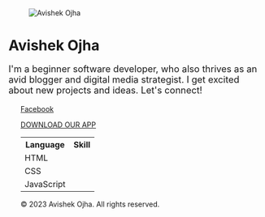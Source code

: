 <!-- wp:spacer -->
<div style="height:100px" aria-hidden="true" class="wp-block-spacer"></div>
<!-- /wp:spacer -->

<!-- wp:image {"align":"center","id":6,"sizeSlug":"medium","linkDestination":"none","className":"is-style-rounded"} -->
<figure class="wp-block-image aligncenter size-medium is-style-rounded"><img src="https://ojhaavicode.files.wordpress.com/2023/07/picsart_23-07-08_15-16-26-741.jpg?w=181" alt="Avishek Ojha" class="wp-image-6"/></figure>
<!-- /wp:image -->

<!-- wp:heading {"textAlign":"center","level":1,"className":"margin-bottom-half"} -->
<h1 class="wp-block-heading has-text-align-center margin-bottom-half">Avishek Ojha</h1>
<!-- /wp:heading -->

<!-- wp:paragraph {"align":"center","style":{"typography":{"fontSize":18}}} -->
<p class="has-text-align-center" style="font-size:18px">I'm a beginner software developer, who also thrives as an avid blogger and digital media strategist. I get excited about new projects and ideas. Let's connect!</p>
<!-- /wp:paragraph -->

<!-- wp:social-links {"align":"center"} -->
<ul class="wp-block-social-links aligncenter">


<html>
<head>
  
</head>
<body>
    <a href="https://www.facebook.com/rbabhishek10?mibextid=b06tZ0" target="_blank">Facebook</a>

<a href="https://www.appcreator24.com/app2757290-xomk9w" target="_blank">DOWNLOAD OUR APP</a>
  
</head>
<body>
  <table>
    <tr>
      <th>Language</th>
      <th>Skill</th>
    </tr>
    <tr>
      <td>HTML</td>
      <td class="percent"data-percent="90"></td>
    </tr>
    <tr>
      <td>CSS</td>
      <td class="percent"data-percent="85"></td>
    </tr>
    <tr>
      <td>JavaScript</td>
      <td class="percent"data-percent="75"></td>
    </tr>
    <!-- Add more rows for other coding languages and their skills -->
  </table>
</body>
</html>

<footer>
<p>&copy; 2023 Avishek Ojha. All rights reserved.</p>
</footer>
